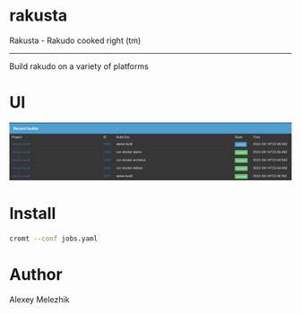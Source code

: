 # rakusta

Rakusta - Rakudo cooked right (tm)

---

Build rakudo on a variety of platforms

# UI

![UI](https://raw.githubusercontent.com/melezhik/rakusta/main/ui.png)

# Install

```bash
cromt --conf jobs.yaml
```

# Author

Alexey Melezhik

